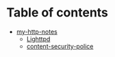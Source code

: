 # Table of contents

* [my-http-notes](README.md)
  * [Lighttpd](README/lighttpd.md)
  * [content-security-police](README/content-security-police.md)
